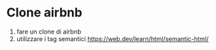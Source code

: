 # Clone airbnb

1. fare un clone di airbnb
2. utilizzare i tag semantici https://web.dev/learn/html/semantic-html/